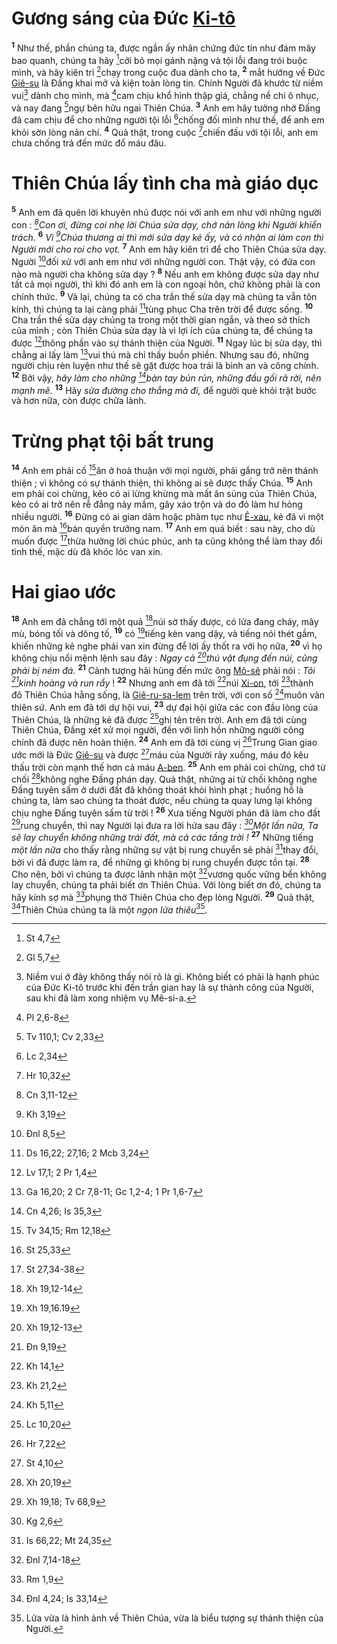 # Gương sáng của Đức [Ki-tô]()
<sup><b>1</b></sup> Như thế, phần chúng ta, được ngần ấy nhân chứng đức tin như đám mây bao quanh, chúng ta hãy [^1@-70c318ec-768e-4b9b-87c6-05e61b143e56]cởi bỏ mọi gánh nặng và tội lỗi đang trói buộc mình, và hãy kiên trì [^2@-70c318ec-768e-4b9b-87c6-05e61b143e56]chạy trong cuộc đua dành cho ta, <sup><b>2</b></sup> mắt hướng về Đức [Giê-su]() là Đấng khai mở và kiện toàn lòng tin. Chính Người đã khước từ niềm vui[^1-70c318ec-768e-4b9b-87c6-05e61b143e56] dành cho mình, mà [^3@-70c318ec-768e-4b9b-87c6-05e61b143e56]cam chịu khổ hình thập giá, chẳng nề chi ô nhục, và nay đang [^4@-70c318ec-768e-4b9b-87c6-05e61b143e56]ngự bên hữu ngai Thiên Chúa. <sup><b>3</b></sup> Anh em hãy tưởng nhớ Đấng đã cam chịu để cho những người tội lỗi [^5@-70c318ec-768e-4b9b-87c6-05e61b143e56]chống đối mình như thế, để anh em khỏi sờn lòng nản chí. <sup><b>4</b></sup> Quả thật, trong cuộc [^6@-70c318ec-768e-4b9b-87c6-05e61b143e56]chiến đấu với tội lỗi, anh em chưa chống trả đến mức đổ máu đâu.


# Thiên Chúa lấy tình cha mà giáo dục
<sup><b>5</b></sup> Anh em đã quên lời khuyên nhủ được nói với anh em như với những người con : *[^7@-70c318ec-768e-4b9b-87c6-05e61b143e56]Con ơi, đừng coi nhẹ lời Chúa sửa dạy, chớ nản lòng khi Người khiển trách.* <sup><b>6</b></sup> *Vì [^8@-70c318ec-768e-4b9b-87c6-05e61b143e56]Chúa thương ai thì mới sửa dạy kẻ ấy, và có nhận ai làm con thì Người mới cho roi cho vọt.* <sup><b>7</b></sup> Anh em hãy kiên trì để cho Thiên Chúa sửa dạy. Người [^9@-70c318ec-768e-4b9b-87c6-05e61b143e56]đối xử với anh em như với những người con. Thật vậy, có đứa con nào mà người cha không sửa dạy ? <sup><b>8</b></sup> Nếu anh em không được sửa dạy như tất cả mọi người, thì khi đó anh em là con ngoại hôn, chứ không phải là con chính thức. <sup><b>9</b></sup> Vả lại, chúng ta có cha trần thế sửa dạy mà chúng ta vẫn tôn kính, thì chúng ta lại càng phải [^10@-70c318ec-768e-4b9b-87c6-05e61b143e56]tùng phục Cha trên trời để được sống. <sup><b>10</b></sup> Cha trần thế sửa dạy chúng ta trong một thời gian ngắn, và theo sở thích của mình ; còn Thiên Chúa sửa dạy là vì lợi ích của chúng ta, để chúng ta được [^11@-70c318ec-768e-4b9b-87c6-05e61b143e56]thông phần vào sự thánh thiện của Người. <sup><b>11</b></sup> Ngay lúc bị sửa dạy, thì chẳng ai lấy làm [^12@-70c318ec-768e-4b9b-87c6-05e61b143e56]vui thú mà chỉ thấy buồn phiền. Nhưng sau đó, những người chịu rèn luyện như thế sẽ gặt được hoa trái là bình an và công chính. <sup><b>12</b></sup> Bởi vậy, *hãy làm cho những [^13@-70c318ec-768e-4b9b-87c6-05e61b143e56]bàn tay bủn rủn, những đầu gối rã rời, nên mạnh mẽ.* <sup><b>13</b></sup> Hãy *sửa đường cho thẳng mà đi,* để người què khỏi trật bước và hơn nữa, còn được chữa lành.


# Trừng phạt tội bất trung
<sup><b>14</b></sup> Anh em phải cố [^14@-70c318ec-768e-4b9b-87c6-05e61b143e56]ăn ở hoà thuận với mọi người, phải gắng trở nên thánh thiện ; vì không có sự thánh thiện, thì không ai sẽ được thấy Chúa. <sup><b>15</b></sup> Anh em phải coi chừng, kẻo có ai lừng khừng mà mất ân sủng của Thiên Chúa, kẻo có ai trở nên rễ đắng nảy mầm, gây xáo trộn và do đó làm hư hỏng nhiều người. <sup><b>16</b></sup> Đừng có ai gian dâm hoặc phàm tục như [Ê-xau](), kẻ đã vì một món ăn mà [^15@-70c318ec-768e-4b9b-87c6-05e61b143e56]bán quyền trưởng nam. <sup><b>17</b></sup> Anh em quá biết : sau này, cho dù muốn được [^16@-70c318ec-768e-4b9b-87c6-05e61b143e56]thừa hưởng lời chúc phúc, anh ta cũng không thể làm thay đổi tình thế, mặc dù đã khóc lóc van xin.


# Hai giao ước
<sup><b>18</b></sup> Anh em đã chẳng tới một quả [^17@-70c318ec-768e-4b9b-87c6-05e61b143e56]núi sờ thấy được, có lửa đang cháy, mây mù, bóng tối và dông tố, <sup><b>19</b></sup> có [^18@-70c318ec-768e-4b9b-87c6-05e61b143e56]tiếng kèn vang dậy, và tiếng nói thét gầm, khiến những kẻ nghe phải van xin đừng để lời ấy thốt ra với họ nữa, <sup><b>20</b></sup> vì họ không chịu nổi mệnh lệnh sau đây : *Ngay cả [^19@-70c318ec-768e-4b9b-87c6-05e61b143e56]thú vật đụng đến núi, cũng phải bị ném đá.* <sup><b>21</b></sup> Cảnh tượng hãi hùng đến mức ông [Mô-sê]() phải nói : *Tôi [^20@-70c318ec-768e-4b9b-87c6-05e61b143e56]kinh hoàng và run rẩy* ! <sup><b>22</b></sup> Nhưng anh em đã tới [^21@-70c318ec-768e-4b9b-87c6-05e61b143e56]núi [Xi-on](), tới [^22@-70c318ec-768e-4b9b-87c6-05e61b143e56]thành đô Thiên Chúa hằng sống, là [Giê-ru-sa-lem]() trên trời, với con số [^23@-70c318ec-768e-4b9b-87c6-05e61b143e56]muôn vàn thiên sứ. Anh em đã tới dự hội vui, <sup><b>23</b></sup> dự đại hội giữa các con đầu lòng của Thiên Chúa, là những kẻ đã được [^24@-70c318ec-768e-4b9b-87c6-05e61b143e56]ghi tên trên trời. Anh em đã tới cùng Thiên Chúa, Đấng xét xử mọi người, đến với linh hồn những người công chính đã được nên hoàn thiện. <sup><b>24</b></sup> Anh em đã tới cùng vị [^25@-70c318ec-768e-4b9b-87c6-05e61b143e56]Trung Gian giao ước mới là Đức [Giê-su]() và được [^26@-70c318ec-768e-4b9b-87c6-05e61b143e56]máu của Người rảy xuống, máu đó kêu thấu trời còn mạnh thế hơn cả máu [A-ben](). <sup><b>25</b></sup> Anh em phải coi chừng, chớ từ chối [^27@-70c318ec-768e-4b9b-87c6-05e61b143e56]không nghe Đấng phán dạy. Quả thật, những ai từ chối không nghe Đấng tuyên sấm ở dưới đất đã không thoát khỏi hình phạt ; huống hồ là chúng ta, làm sao chúng ta thoát được, nếu chúng ta quay lưng lại không chịu nghe Đấng tuyên sấm từ trời ! <sup><b>26</b></sup> Xưa tiếng Người phán đã làm cho đất [^28@-70c318ec-768e-4b9b-87c6-05e61b143e56]rung chuyển, thì nay Người lại đưa ra lời hứa sau đây : *[^29@-70c318ec-768e-4b9b-87c6-05e61b143e56]Một lần nữa, Ta sẽ lay chuyển không những trái đất, mà cả các tầng trời !* <sup><b>27</b></sup> Những tiếng *một lần nữa* cho thấy rằng những sự vật bị rung chuyển sẽ phải [^30@-70c318ec-768e-4b9b-87c6-05e61b143e56]thay đổi, bởi vì đã được làm ra, để những gì không bị rung chuyển được tồn tại. <sup><b>28</b></sup> Cho nên, bởi vì chúng ta được lãnh nhận một [^31@-70c318ec-768e-4b9b-87c6-05e61b143e56]vương quốc vững bền không lay chuyển, chúng ta phải biết ơn Thiên Chúa. Với lòng biết ơn đó, chúng ta hãy kính sợ mà [^32@-70c318ec-768e-4b9b-87c6-05e61b143e56]phụng thờ Thiên Chúa cho đẹp lòng Người. <sup><b>29</b></sup> Quả thật, [^33@-70c318ec-768e-4b9b-87c6-05e61b143e56]Thiên Chúa chúng ta là một *ngọn lửa thiêu*[^2-70c318ec-768e-4b9b-87c6-05e61b143e56].

[^1-70c318ec-768e-4b9b-87c6-05e61b143e56]: Niềm vui ở đây không thấy nói rõ là gì. Không biết có phải là hạnh phúc của Đức Ki-tô trước khi đến trần gian hay là sự thành công của Người, sau khi đã làm xong nhiệm vụ Mê-si-a.
[^2-70c318ec-768e-4b9b-87c6-05e61b143e56]: Lửa vừa là hình ảnh về Thiên Chúa, vừa là biểu tượng sự thánh thiện của Người.
[^1@-70c318ec-768e-4b9b-87c6-05e61b143e56]: St 4,7
[^2@-70c318ec-768e-4b9b-87c6-05e61b143e56]: Gl 5,7
[^3@-70c318ec-768e-4b9b-87c6-05e61b143e56]: Pl 2,6-8
[^4@-70c318ec-768e-4b9b-87c6-05e61b143e56]: Tv 110,1; Cv 2,33
[^5@-70c318ec-768e-4b9b-87c6-05e61b143e56]: Lc 2,34
[^6@-70c318ec-768e-4b9b-87c6-05e61b143e56]: Hr 10,32
[^7@-70c318ec-768e-4b9b-87c6-05e61b143e56]: Cn 3,11-12
[^8@-70c318ec-768e-4b9b-87c6-05e61b143e56]: Kh 3,19
[^9@-70c318ec-768e-4b9b-87c6-05e61b143e56]: Đnl 8,5
[^10@-70c318ec-768e-4b9b-87c6-05e61b143e56]: Ds 16,22; 27,16; 2 Mcb 3,24
[^11@-70c318ec-768e-4b9b-87c6-05e61b143e56]: Lv 17,1; 2 Pr 1,4
[^12@-70c318ec-768e-4b9b-87c6-05e61b143e56]: Ga 16,20; 2 Cr 7,8-11; Gc 1,2-4; 1 Pr 1,6-7
[^13@-70c318ec-768e-4b9b-87c6-05e61b143e56]: Cn 4,26; Is 35,3
[^14@-70c318ec-768e-4b9b-87c6-05e61b143e56]: Tv 34,15; Rm 12,18
[^15@-70c318ec-768e-4b9b-87c6-05e61b143e56]: St 25,33
[^16@-70c318ec-768e-4b9b-87c6-05e61b143e56]: St 27,34-38
[^17@-70c318ec-768e-4b9b-87c6-05e61b143e56]: Xh 19,12-14
[^18@-70c318ec-768e-4b9b-87c6-05e61b143e56]: Xh 19,16.19
[^19@-70c318ec-768e-4b9b-87c6-05e61b143e56]: Xh 19,12-13
[^20@-70c318ec-768e-4b9b-87c6-05e61b143e56]: Đn 9,19
[^21@-70c318ec-768e-4b9b-87c6-05e61b143e56]: Kh 14,1
[^22@-70c318ec-768e-4b9b-87c6-05e61b143e56]: Kh 21,2
[^23@-70c318ec-768e-4b9b-87c6-05e61b143e56]: Kh 5,11
[^24@-70c318ec-768e-4b9b-87c6-05e61b143e56]: Lc 10,20
[^25@-70c318ec-768e-4b9b-87c6-05e61b143e56]: Hr 7,22
[^26@-70c318ec-768e-4b9b-87c6-05e61b143e56]: St 4,10
[^27@-70c318ec-768e-4b9b-87c6-05e61b143e56]: Xh 20,19
[^28@-70c318ec-768e-4b9b-87c6-05e61b143e56]: Xh 19,18; Tv 68,9
[^29@-70c318ec-768e-4b9b-87c6-05e61b143e56]: Kg 2,6
[^30@-70c318ec-768e-4b9b-87c6-05e61b143e56]: Is 66,22; Mt 24,35
[^31@-70c318ec-768e-4b9b-87c6-05e61b143e56]: Đnl 7,14-18
[^32@-70c318ec-768e-4b9b-87c6-05e61b143e56]: Rm 1,9
[^33@-70c318ec-768e-4b9b-87c6-05e61b143e56]: Đnl 4,24; Is 33,14
